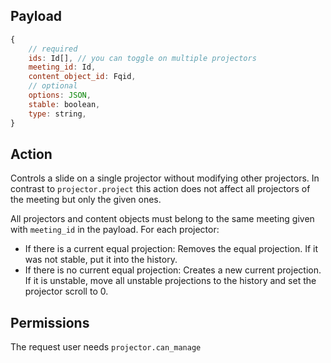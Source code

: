 ## Payload
```js
{
    // required
    ids: Id[], // you can toggle on multiple projectors
    meeting_id: Id,
    content_object_id: Fqid,
    // optional
    options: JSON,
    stable: boolean,
    type: string,
}
```

## Action
Controls a slide on a single projector without modifying other projectors.
In contrast to `projector.project` this action does not affect all projectors of the meeting but only the given ones.

All projectors and content objects must belong to the same meeting given with `meeting_id` in the payload. For each projector:
- If there is a current equal projection: Removes the equal projection. If it was not stable, put it into the history.
- If there is no current equal projection: Creates a new current projection. If it is unstable, move all unstable projections to the history and set the projector scroll to 0.


## Permissions
The request user needs `projector.can_manage`
